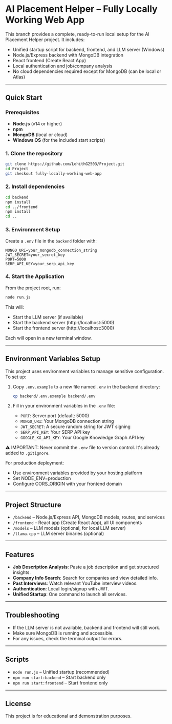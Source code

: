# AI Placement Helper – Fully Locally Working Web App

This branch provides a complete, ready-to-run local setup for the AI Placement Helper project. It includes:

- Unified startup script for backend, frontend, and LLM server (Windows)
- Node.js/Express backend with MongoDB integration
- React frontend (Create React App)
- Local authentication and job/company analysis
- No cloud dependencies required except for MongoDB (can be local or Atlas)

---

## Quick Start

### Prerequisites

- **Node.js** (v14 or higher)
- **npm**
- **MongoDB** (local or cloud)
- **Windows OS** (for the included start scripts)

### 1. Clone the repository

```sh
git clone https://github.com/LohithG2503/Project.git
cd Project
git checkout fully-locally-working-web-app
```

### 2. Install dependencies

```sh
cd backend
npm install
cd ../frontend
npm install
cd ..
```

### 3. Environment Setup

Create a `.env` file in the `backend` folder with:

```
MONGO_URI=your_mongodb_connection_string
JWT_SECRET=your_secret_key
PORT=5000
SERP_API_KEY=your_serp_api_key
```

### 4. Start the Application

From the project root, run:

```sh
node run.js
```

This will:
- Start the LLM server (if available)
- Start the backend server (http://localhost:5000)
- Start the frontend server (http://localhost:3000)

Each will open in a new terminal window.

---

## Environment Variables Setup

This project uses environment variables to manage sensitive configuration. To set up:

1. Copy `.env.example` to a new file named `.env` in the backend directory:
   ```bash
   cp backend/.env.example backend/.env
   ```

2. Fill in your environment variables in the `.env` file:
   - `PORT`: Server port (default: 5000)
   - `MONGO_URI`: Your MongoDB connection string
   - `JWT_SECRET`: A secure random string for JWT signing
   - `SERP_API_KEY`: Your SERP API key
   - `GOOGLE_KG_API_KEY`: Your Google Knowledge Graph API key

⚠️ IMPORTANT: Never commit the `.env` file to version control. It's already added to `.gitignore`.

For production deployment:
- Use environment variables provided by your hosting platform
- Set NODE_ENV=production
- Configure CORS_ORIGIN with your frontend domain

---

## Project Structure

- `/backend` – Node.js/Express API, MongoDB models, routes, and services
- `/frontend` – React app (Create React App), all UI components
- `/models` – LLM models (optional, for local LLM server)
- `/llama.cpp` – LLM server binaries (optional)

---

## Features

- **Job Description Analysis**: Paste a job description and get structured insights.
- **Company Info Search**: Search for companies and view detailed info.
- **Past Interviews**: Watch relevant YouTube interview videos.
- **Authentication**: Local login/signup with JWT.
- **Unified Startup**: One command to launch all services.

---

## Troubleshooting

- If the LLM server is not available, backend and frontend will still work.
- Make sure MongoDB is running and accessible.
- For any issues, check the terminal output for errors.

---

## Scripts

- `node run.js` – Unified startup (recommended)
- `npm run start:backend` – Start backend only
- `npm run start:frontend` – Start frontend only

---

## License

This project is for educational and demonstration purposes.